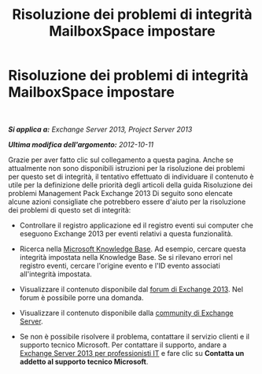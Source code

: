﻿---
title: Risoluzione dei problemi di integrità MailboxSpace impostare
TOCTitle: Risoluzione dei problemi di integrità MailboxSpace impostare
ms:assetid: 59e3c19a-0d92-4a04-bd38-0060c2db2639
ms:mtpsurl: https://technet.microsoft.com/it-it/library/ms.exch.scom.mailboxstorage(v=EXCHG.150)
ms:contentKeyID: 54652920
ms.date: 12/15/2016
mtps_version: v=EXCHG.150
ms.translationtype: HT
---

# Risoluzione dei problemi di integrità MailboxSpace impostare

 

_**Si applica a:** Exchange Server 2013, Project Server 2013_

_**Ultima modifica dell'argomento:** 2012-10-11_

Grazie per aver fatto clic sul collegamento a questa pagina. Anche se attualmente non sono disponibili istruzioni per la risoluzione dei problemi per questo set di integrità, il tentativo effettuato di individuare il contenuto è utile per la definizione delle priorità degli articoli della guida Risoluzione dei problemi Management Pack Exchange 2013 Di seguito sono elencate alcune azioni consigliate che potrebbero essere d'aiuto per la risoluzione dei problemi di questo set di integrità:

  - Controllare il registro applicazione ed il registro eventi sui computer che eseguono Exchange 2013 per eventi relativi a questa funzionalità.

  - Ricerca nella [Microsoft Knowledge Base](https://go.microsoft.com/fwlink/p/?linkid=18175). Ad esempio, cercare questa integrità impostata nella Knowledge Base. Se si rilevano errori nel registro eventi, cercare l'origine evento e l'ID evento associati all'integrità impostata.

  - Visualizzare il contenuto disponibile dal [forum di Exchange 2013](https://go.microsoft.com/fwlink/p/?linkid=257903). Nel forum è possibile porre una domanda.

  - Visualizzare il contenuto disponibile dalla [community di Exchange Server](https://go.microsoft.com/fwlink/p/?linkid=14927).

  - Se non è possibile risolvere il problema, contattare il servizio clienti e il supporto tecnico Microsoft. Per contattare il supporto, andare a [Exchange Server 2013 per professionisti IT](https://go.microsoft.com/fwlink/p/?linkid=402506) e fare clic su **Contatta un addetto al supporto tecnico Microsoft**.

